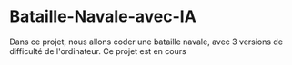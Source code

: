 # Bataille-Navale-avec-IA

Dans ce projet, nous allons coder une bataille navale, avec 3 versions de difficulté de l'ordinateur. 
Ce projet est en cours 
